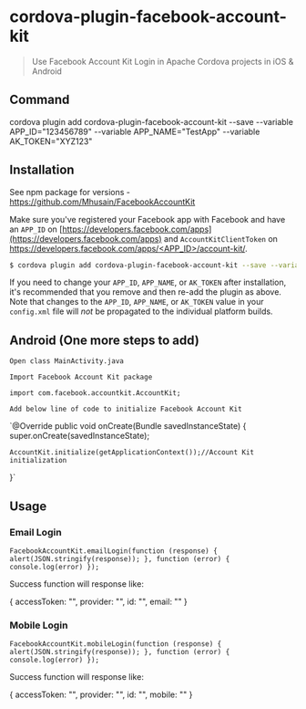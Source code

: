 # cordova-plugin-facebook-account-kit

> Use Facebook Account Kit Login in Apache Cordova projects in iOS & Android

## Command

cordova plugin add cordova-plugin-facebook-account-kit --save --variable APP_ID="123456789" --variable  APP_NAME="TestApp" --variable AK_TOKEN="XYZ123"

## Installation

See npm package for versions - https://github.com/Mhusain/FacebookAccountKit

Make sure you've registered your Facebook app with Facebook and have an `APP_ID` on [https://developers.facebook.com/apps](https://developers.facebook.com/apps) and `AccountKitClientToken` on [https://developers.facebook.com/apps/<APP_ID>/account-kit/](https://developers.facebook.com/apps/<APP_ID>/account-kit/).

```bash
$ cordova plugin add cordova-plugin-facebook-account-kit --save --variable APP_ID="123456789" --variable APP_NAME="myApplication" --variable AK_TOKEN="AccountKitClientToken"
```

If you need to change your `APP_ID`, `APP_NAME`, or `AK_TOKEN` after installation, it's recommended that you remove and then re-add the plugin as above. Note that changes to the `APP_ID`, `APP_NAME`, or `AK_TOKEN` value in your `config.xml` file will *not* be propagated to the individual platform builds.

## Android (One more steps to add)

`Open class MainActivity.java`

`Import Facebook Account Kit package`

`import com.facebook.accountkit.AccountKit;`

`Add below line of code to initialize Facebook Account Kit`

`@Override
public void onCreate(Bundle savedInstanceState)
{
    super.onCreate(savedInstanceState);

    AccountKit.initialize(getApplicationContext());//Account Kit initialization
}`

## Usage

### Email Login

`FacebookAccountKit.emailLogin(function (response) { alert(JSON.stringify(response)); }, function (error) { console.log(error) });`

Success function will response like:

{
accessToken: "<long string>",
provider: "<string>",
id: "<string>",
email: "<email>"
}

### Mobile Login

`FacebookAccountKit.mobileLogin(function (response) { alert(JSON.stringify(response)); }, function (error) { console.log(error) });`

Success function will response like:

{
accessToken: "<long string>",
provider: "<string>",
id: "<string>",
mobile: "<mobile>"
}

